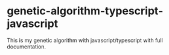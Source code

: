 # genetic-algorithm-typescript-javascript
This is my genetic algorithm with javascript/typescript with full documentation.
